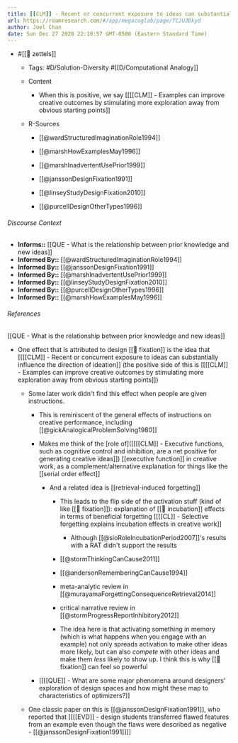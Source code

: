 ```yaml
---
title: [[CLM]] - Recent or concurrent exposure to ideas can substantially influence the direction of ideation
url: https://roamresearch.com/#/app/megacoglab/page/TCJUJDkyd
author: Joel Chan
date: Sun Dec 27 2020 22:10:57 GMT-0500 (Eastern Standard Time)
---
```


- #[[🌲 zettels]]

    - Tags: #D/Solution-Diversity #[[D/Computational Analogy]]

    - Content

        - When this is positive, we say [[[[CLM]] - Examples can improve creative outcomes by stimulating more exploration away from obvious starting points]]

    - R-Sources

        - [[@wardStructuredImaginationRole1994]]

        - [[@marshHowExamplesMay1996]]

        - [[@marshInadvertentUsePrior1999]]

        - [[@janssonDesignFixation1991]]

        - [[@linseyStudyDesignFixation2010]]

        - [[@purcellDesignOtherTypes1996]]

###### Discourse Context

- **Informs::** [[QUE - What is the relationship between prior knowledge and new ideas]]
- **Informed By::** [[@wardStructuredImaginationRole1994]]
- **Informed By::** [[@janssonDesignFixation1991]]
- **Informed By::** [[@marshInadvertentUsePrior1999]]
- **Informed By::** [[@linseyStudyDesignFixation2010]]
- **Informed By::** [[@purcellDesignOtherTypes1996]]
- **Informed By::** [[@marshHowExamplesMay1996]]

###### References

[[QUE - What is the relationship between prior knowledge and new ideas]]

- One effect that is attributed to design [[🧱 fixation]] is the idea that [[[[CLM]] - Recent or concurrent exposure to ideas can substantially influence the direction of ideation]] (the positive side of this is [[[[CLM]] - Examples can improve creative outcomes by stimulating more exploration away from obvious starting points]])

    - Some later work didn't find this effect when people are given instructions.

        - This is reminiscent of the general effects of instructions on creative performance, including [[@gickAnalogicalProblemSolving1980]]

        - Makes me think of the [role of]([[[[CLM]] - Executive functions, such as cognitive control and inhibition, are a net positive for generating creative ideas]]) [[executive function]] in creative work, as a complement/alternative explanation for things like the [[serial order effect]]

            - And a related idea is [[retrieval-induced forgetting]]

                - This leads to the flip side of the activation stuff (kind of like [[🧱 fixation]]): explanation of [[🧱 incubation]] effects in terms of beneficial forgetting [[[[CL]] - Selective forgetting explains incubation effects in creative work]]

                    - Although [[@sioRoleIncubationPeriod2007]]'s results with a RAT didn't support the results

                - [[@stormThinkingCanCause2011]]

                - [[@andersonRememberingCanCause1994]]

                - meta-analytic review in [[@murayamaForgettingConsequenceRetrieval2014]]

                - critical narrative review in [[@stormProgressReportInhibitory2012]]

                - The idea here is that activating something in memory (which is what happens when you engage with an example) not only spreads activation to make other ideas more likely, but can also *compete* with other ideas and make them *less* likely to show up. I think this is why [[🧱 fixation]] can feel so powerful

        - [[[[QUE]] - What are some major phenomena around designers' exploration of design spaces and how might these map to characteristics of optimizers?]]

    - One classic paper on this is [[@janssonDesignFixation1991]], who reported that [[[[EVD]] - design students transferred flawed features from an example even though the flaws were described as negative - [[@janssonDesignFixation1991]]]]
